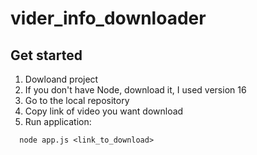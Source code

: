# vider_info_downloader

## Get started 
1. Dowloand project 
2. If you don't have Node, download it, I used version 16
3. Go to the local repository
4. Copy link of video you want download
5. Run application:
```
  node app.js <link_to_download>
```
